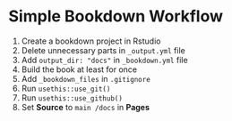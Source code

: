 # Simple Bookdown Workflow

1. Create a bookdown project in Rstudio
2. Delete unnecessary parts in `_output.yml` file
3. Add `output_dir: "docs"` in `_bookdown.yml` file
4. Build the book at least for once
5. Add `_bookdown_files` in `.gitignore`
6. Run `usethis::use_git()`
7. Run `usethis::use_github()`
8. Set **Source** to `main /docs` in **Pages**




